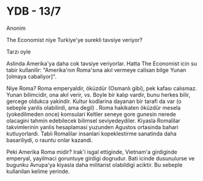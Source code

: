 # YDB - 13/7

Anonim

The Economist niye Turkiye'ye surekli tavsiye veriyor?

Tarzı oyle

Aslinda Amerika'ya daha cok tavsiye veriyorlar. Hatta The Economist icin su tabir kullanilir: "Amerika'nın Roma'sına akıl vermeye calisan bilge Yunan [olmaya cabaliyor]".

Niye Roma? Roma emperyaldir, öküzdür (Osmanlı gibi), pek kafası calısmaz. Yunan bilimcidir, ona akıl verir, vs. Boyle bir kalıp vardir, bunu herkes bilir, gercege oldukca yakindir. Kultur kodlarina dayanan bir tarafi da var (o sebeple yanlis olabilirdi, ama degil) . Roma hakikaten öküzdür mesela (yokedilmeden once) komsulari Keltler seneye gore gunesin nerede olacagini tahmin edebilecek bilimsel seviyedeydiler. Kiyasla Romalilar takvimlerinin yanlis hesaplamasi yuzunden Agustos ortasinda bahari kutluyorlardi. Tabii Romalilar insanlari kopeklestirme sanatinda daha basariliydi, o rauntu onlar kazandi.

Peki Amerika Roma midir? Irak'i isgal ettiginde, Vietnam'a girdiginde emperyal, yayilmaci goruntuye girdigi dogrudur. Bati icinde dusunulurse ve bugunku Avrupa'ya kiyasla daha militarist olabildigi aciktir. Bu sebeple kullanilan kelime yerinde.
